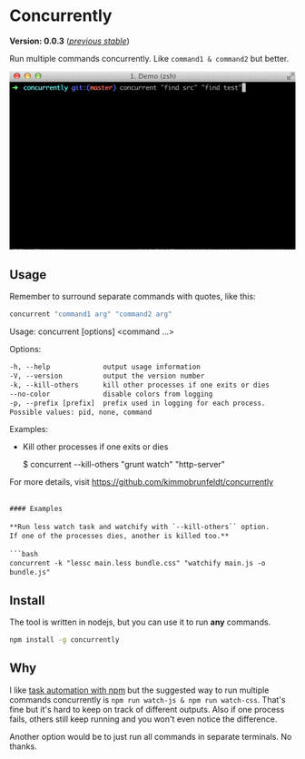 # Concurrently

**Version: 0.0.3** ([*previous stable*](https://github.com/kimmobrunfeldt/concurrently/tree/0.0.2))

Run multiple commands concurrently. Like ```command1 & command2``` but better.

![](docs/demo.gif)

## Usage

Remember to surround separate commands with quotes, like this:
```bash
concurrent "command1 arg" "command2 arg"
```
  Usage: concurrent [options] <command ...>

  Options:

    -h, --help             output usage information
    -V, --version          output the version number
    -k, --kill-others      kill other processes if one exits or dies
    --no-color             disable colors from logging
    -p, --prefix [prefix]  prefix used in logging for each process. Possible values: pid, none, command

  Examples:

   - Kill other processes if one exits or dies

       $ concurrent --kill-others "grunt watch" "http-server"

  For more details, visit https://github.com/kimmobrunfeldt/concurrently
```

#### Examples

**Run less watch task and watchify with `--kill-others`` option.
If one of the processes dies, another is killed too.**

```bash
concurrent -k "lessc main.less bundle.css" "watchify main.js -o bundle.js"
```

## Install

The tool is written in nodejs, but you can use it to run **any** commands.

```bash
npm install -g concurrently
```

## Why

I like [task automation with npm](http://substack.net/task_automation_with_npm_run)
but the suggested way to run multiple commands concurrently is
```npm run watch-js & npm run watch-css```. That's fine but it's hard to keep
on track of different outputs. Also if one process fails, others still keep running
and you won't even notice the difference.

Another option would be to just run all commands in separate terminals.
No thanks.

